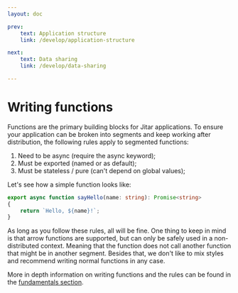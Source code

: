 ```yaml
---
layout: doc

prev:
    text: Application structure
    link: /develop/application-structure

next:
    text: Data sharing
    link: /develop/data-sharing

---
```


# Writing functions
Functions are the primary building blocks for Jitar applications. To ensure your application can be broken into segments and keep working after distribution, the following rules apply to segmented functions:

1. Need to be async (require the async keyword);
1. Must be exported (named or as default);
1. Must be stateless / pure (can't depend on global values);

Let's see how a simple function looks like:

```ts
export async function sayHello(name: string): Promise<string>
{
    return `Hello, ${name}!`;
}
```

As long as you follow these rules, all will be fine. One thing to keep in mind is that arrow functions are supported, but can only be safely used in a non-distributed context. Meaning that the function does not call another function that might be in another segment. Besides that, we don't like to mix styles and recommend writing normal functions in any case.

More in depth information on writing functions and the rules can be found in the [fundamentals section](../fundamentals/overview.md).
